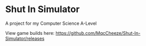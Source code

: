 # Shut In Simulator

A project for my Computer Science A-Level

View game builds here: https://github.com/MqcCheeze/Shut-In-Simulator/releases
